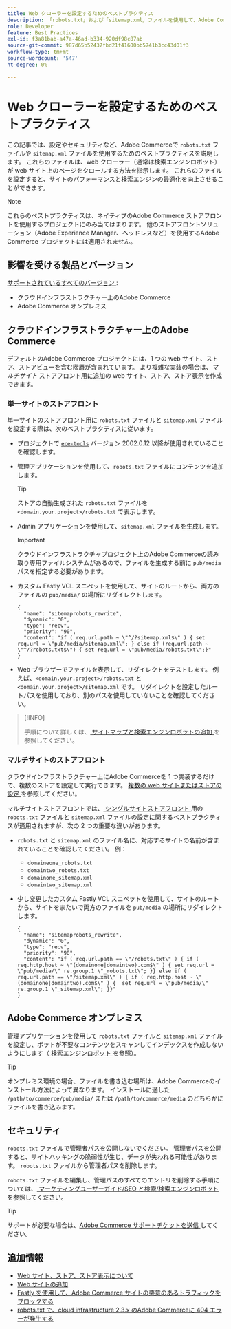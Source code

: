 ```yaml
---
title: Web クローラーを設定するためのベストプラクティス
description: 「robots.txt」および「sitemap.xml」ファイルを使用して、Adobe Commerce サイトに関する手順を web クローラーに渡す方法を説明します。
role: Developer
feature: Best Practices
exl-id: f3a81bab-a47a-46ad-b334-920df98c87ab
source-git-commit: 987d65b52437fbd21f41600bb5741b3cc43d01f3
workflow-type: tm+mt
source-wordcount: '547'
ht-degree: 0%

---
```



# Web クローラーを設定するためのベストプラクティス

この記事では、設定やセキュリティなど、Adobe Commerceで `robots.txt` ファイルや `sitemap.xml` ファイルを使用するためのベストプラクティスを説明します。 これらのファイルは、web クローラー（通常は検索エンジンロボット）が web サイト上のページをクロールする方法を指示します。 これらのファイルを設定すると、サイトのパフォーマンスと検索エンジンの最適化を向上させることができます。

>[!NOTE]
>
>これらのベストプラクティスは、ネイティブのAdobe Commerce ストアフロントを使用するプロジェクトにのみ当てはまります。 他のストアフロントソリューション（Adobe Experience Manager、ヘッドレスなど）を使用するAdobe Commerce プロジェクトには適用されません。

## 影響を受ける製品とバージョン

[ サポートされているすべてのバージョン ](../../../release/versions.md):

- クラウドインフラストラクチャー上のAdobe Commerce
- Adobe Commerce オンプレミス

## クラウドインフラストラクチャー上のAdobe Commerce

デフォルトのAdobe Commerce プロジェクトには、1 つの web サイト、ストア、ストアビューを含む階層が含まれています。 より複雑な実装の場合は、_マルチサイト_ ストアフロント用に追加の web サイト、ストア、ストア表示を作成できます。

### 単一サイトのストアフロント

単一サイトのストアフロント用に `robots.txt` ファイルと `sitemap.xml` ファイルを設定する際は、次のベストプラクティスに従います。

- プロジェクトで [`ece-tools`](https://experienceleague.adobe.com/ja/docs/commerce-cloud-service/user-guide/release-notes/ece-tools-package) バージョン 2002.0.12 以降が使用されていることを確認します。
- 管理アプリケーションを使用して、`robots.txt` ファイルにコンテンツを追加します。

  >[!TIP]
  >
  >ストアの自動生成された `robots.txt` ファイルを `<domain.your.project>/robots.txt` で表示します。

- Admin アプリケーションを使用して、`sitemap.xml` ファイルを生成します。

  >[!IMPORTANT]
  >
  >クラウドインフラストラクチャプロジェクト上のAdobe Commerceの読み取り専用ファイルシステムがあるので、ファイルを生成する前に `pub/media` パスを指定する必要があります。

- カスタム Fastly VCL スニペットを使用して、サイトのルートから、両方のファイルの `pub/media/` の場所にリダイレクトします。

  ```vcl
  {
    "name": "sitemaprobots_rewrite",
    "dynamic": "0",
    "type": "recv",
    "priority": "90",
    "content": "if ( req.url.path ~ \"^/?sitemap.xml$\" ) { set req.url = \"pub/media/sitemap.xml\"; } else if (req.url.path ~ \"^/?robots.txt$\") { set req.url = \"pub/media/robots.txt\";}"
  }
  ```

- Web ブラウザーでファイルを表示して、リダイレクトをテストします。 例えば、`<domain.your.project>/robots.txt` と `<domain.your.project>/sitemap.xml` です。 リダイレクトを設定したルートパスを使用しており、別のパスを使用していないことを確認してください。

>[!INFO]
>
>手順について詳しくは、[ サイトマップと検索エンジンロボットの追加 ](https://experienceleague.adobe.com/ja/docs/commerce-cloud-service/user-guide/configure-store/robots-sitemap) を参照してください。


### マルチサイトのストアフロント

クラウドインフラストラクチャー上にAdobe Commerceを 1 つ実装するだけで、複数のストアを設定して実行できます。 [ 複数の web サイトまたはストアの設定 ](https://experienceleague.adobe.com/ja/docs/commerce-cloud-service/user-guide/configure-store/multiple-sites) を参照してください。

マルチサイトストアフロントでは、[ シングルサイトストアフロント ](#single-site-storefronts) 用の `robots.txt` ファイルと `sitemap.xml` ファイルの設定に関するベストプラクティスが適用されますが、次の 2 つの重要な違いがあります。

- `robots.txt` と `sitemap.xml` のファイル名に、対応するサイトの名前が含まれていることを確認してください。 例：
   - `domaineone_robots.txt`
   - `domaintwo_robots.txt`
   - `domainone_sitemap.xml`
   - `domaintwo_sitemap.xml`

- 少し変更したカスタム Fastly VCL スニペットを使用して、サイトのルートから、サイトをまたいで両方のファイルを `pub/media` の場所にリダイレクトします。

  ```vcl
  {
    "name": "sitemaprobots_rewrite",
    "dynamic": "0",
    "type": "recv",
    "priority": "90",
    "content": "if ( req.url.path == \"/robots.txt\" ) { if ( req.http.host ~ \"(domainone|domaintwo).com$\" ) { set req.url = \"pub/media/\" re.group.1 \"_robots.txt\"; }} else if ( req.url.path == \"/sitemap.xml\" ) { if ( req.http.host ~ \"(domainone|domaintwo).com$\" ) {  set req.url = \"pub/media/\" re.group.1 \"_sitemap.xml\"; }}"
  }
  ```

## Adobe Commerce オンプレミス

管理アプリケーションを使用して `robots.txt` ファイルと `sitemap.xml` ファイルを設定し、ボットが不要なコンテンツをスキャンしてインデックスを作成しないようにします（[ 検索エンジンロボット ](https://experienceleague.adobe.com/docs/commerce-admin/marketing/seo/seo-overview.html?lang=ja#search-engine-robots) を参照）。

>[!TIP]
>
>オンプレミス環境の場合、ファイルを書き込む場所は、Adobe Commerceのインストール方法によって異なります。 インストールに適した `/path/to/commerce/pub/media/` または `/path/to/commerce/media` のどちらかにファイルを書き込みます。

## セキュリティ

`robots.txt` ファイルで管理者パスを公開しないでください。 管理者パスを公開すると、サイトハッキングの脆弱性が生じ、データが失われる可能性があります。 `robots.txt` ファイルから管理者パスを削除します。

`robots.txt` ファイルを編集し、管理パスのすべてのエントリを削除する手順については、[ マーケティングユーザーガイド/SEO と検索/検索エンジンロボット ](https://experienceleague.adobe.com/docs/commerce-admin/marketing/seo/seo-overview.html?lang=ja#search-engine-robots) を参照してください。

>[!TIP]
>
>サポートが必要な場合は、[Adobe Commerce サポートチケットを送信 ](https://experienceleague.adobe.com/docs/commerce-knowledge-base/kb/help-center-guide/magento-help-center-user-guide.html?lang=ja#submit-ticket) してください。

## 追加情報

- [Web サイト、ストア、ストア表示について ](https://experienceleague.adobe.com/ja/docs/commerce-cloud-service/user-guide/configure-store/best-practices)
- [Web サイトの追加 ](https://experienceleague.adobe.com/ja/docs/commerce-admin/stores-sales/site-store/stores#add-websites)
- [Fastly を使用して、Adobe Commerce サイトの悪意のあるトラフィックをブロックする ](https://experienceleague.adobe.com/ja/docs/commerce-cloud-service/user-guide/cdn/custom-vcl-snippets/fastly-vcl-blocking)
- [robots.txt で、cloud infrastructure 2.3.x のAdobe Commerceに 404 エラーが発生する ](https://experienceleague.adobe.com/docs/commerce-knowledge-base/kb/troubleshooting/miscellaneous/robots.txt-gives-404-error-magento-commerce-cloud-2.3.x.html?lang=ja)
